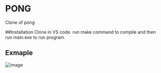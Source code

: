 # PONG
Clone of pong

##Installation
Clone in VS code. run make command to compile and then run main.exe to run program.

## Exmaple
![image](https://github.com/JakePriestman/PONG/assets/84022353/e3b04c18-e0f1-423c-9c62-5b8f60491c80)

